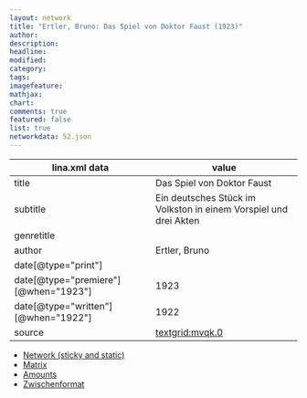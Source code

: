 ```yaml
---
layout: network
title: "Ertler, Bruno: Das Spiel von Doktor Faust (1923)"
author:
description:
headline:
modified:
category:
tags:
imagefeature: 
mathjax: 
chart: 
comments: true
featured: false
list: true
networkdata: 52.json
---
```

lina.xml data  | value
------------- | -------------
title|Das Spiel von Doktor Faust
subtitle|Ein deutsches Stück im Volkston in einem Vorspiel und drei Akten
genretitle|
author|Ertler, Bruno
date[@type="print"]|
date[@type="premiere"][@when="1923"]|1923
date[@type="written"][@when="1922"]|1922
source|[textgrid:mvqk.0](https://textgridlab.org/1.0/tgcrud-public/rest/textgrid:mvqk.0/data)



* [Network (sticky and static)](/network52)
* [Matrix](/matrix52)
* [Amounts](/amount52)
* [Zwischenformat](/lina52 )
